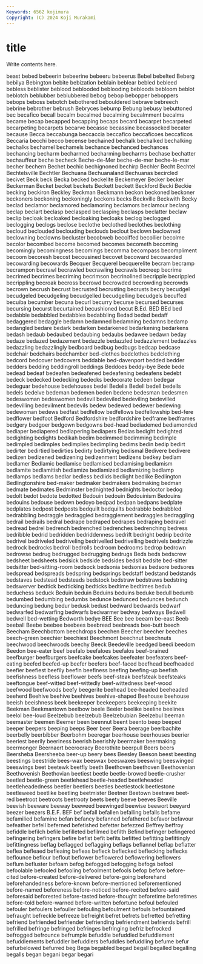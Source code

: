 ```yaml
---
Keywords: 6562 kojimura
Copyright: (C) 2024 Koji Murakami
---
```


# title

Write contents here.



beast bebed bebeerin bebeerine bebeeru bebeerus Bebel bebelted Beberg
bebilya Bebington bebite bebization beblain beblear bebled bebleed bebless beblister
beblood beblooded beblooding bebloods bebloom beblot beblotch beblubber beblubbered bebog
bebop bebopper beboppers bebops beboss bebotch bebothered bebouldered bebrave bebreech
bebrine bebrother bebrush Bebryces bebump Bebung bebusy bebuttoned bec becafico
becall becalm becalmed becalming becalmment becalms became becap becapped becapping
becaps becard becarpet becarpeted becarpeting becarpets becarve becasse becassine becassocked
becater because Becca beccabunga beccaccia beccafico beccaficoes beccaficos Beccaria becchi
becco becense bechained bechalk bechalked bechalking bechalks bechamel bechamels bechance
bechanced bechances bechancing becharm becharmed becharming becharms bechase bechatter bechauffeur
beche becheck Beche-de-Mer beche-de-mer beche-le-mar becher bechern Bechet bechic bechignoned
bechirp Bechler Becht Bechtel Bechtelsville Bechtler Bechuana Bechuanaland Bechuanas becircled
becivet Beck beck Becka becked beckelite Beckemeyer Becker becker Beckerman
Becket becket beckets Beckett beckett Beckford Becki Beckie becking beckiron
Beckley Beckman Beckmann beckon beckoned beckoner beckoners beckoning beckoningly beckons
becks Beckville Beckwith Becky beclad beclamor beclamored beclamoring beclamors beclamour
beclang beclap beclart beclasp beclasped beclasping beclasps beclatter beclaw beclip
becloak becloaked becloaking becloaks beclog beclogged beclogging beclogs beclose beclothe
beclothed beclothes beclothing becloud beclouded beclouding beclouds beclout beclown beclowned
beclowning beclowns becluster becobweb becoiffed becollier becolme becolor becombed become
becomed becomes becometh becoming becomingly becomingness becomings becomma becompass becompliment
becoom becoresh becost becousined becovet becoward becowarded becowarding becowards Becquer
Becquerel becquerelite becram becramp becrampon becrawl becrawled becrawling becrawls becreep
becrime becrimed becrimes becriming becrimson becrinolined becripple becrippled becrippling becroak
becross becrowd becrowded becrowding becrowds becrown becrush becrust becrusted becrusting
becrusts becry becudgel becudgeled becudgeling becudgelled becudgelling becudgels becuffed becuiba
becumber becuna becurl becurry becurse becursed becurses becursing becurst becurtained
becushioned becut B.Ed. BED BEd bed bedabble bedabbled bedabbles bedabbling
Bedad bedad bedaff bedaggered bedaggle bedamn bedamned bedamning bedamns bedamp
bedangled bedare bedark bedarken bedarkened bedarkening bedarkens bedash bedaub bedaubed
bedaubing bedaubs bedawee bedawn beday bedaze bedazed bedazement bedazzle bedazzled
bedazzlement bedazzles bedazzling bedazzlingly bedboard bedbug bedbugs bedcap bedcase bedchair
bedchairs bedchamber bed-clothes bedclothes bedclothing bedcord bedcover bedcovers beddable bed-davenport
bedded bedder bedders bedding beddingroll beddings Beddoes beddy-bye Bede bede
bedead bedeaf bedeafen bedeafened bedeafening bedeafens bedebt bedeck bedecked bedecking
bedecks bedecorate bedeen bedegar bedeguar bedehouse bedehouses bedel Bedelia Bedell
bedell bedells bedels bedelve bedeman bedemen beden bedene bedesman bedesmen
bedeswoman bedeswomen bedevil bedeviled bedeviling bedevilled bedevilling bedevilment bedevils bedew
bedewed bedewer bedewing bedewoman bedews bedfast bedfellow bedfellows bedfellowship bed-fere
bedflower bedfoot Bedford Bedfordshire bedfordshire bedframe bedframes bedgery bedgoer bedgown
bedgowns bed-head bediademed bediamonded bediaper bediapered bediapering bediapers Bedias bedight
bedighted bedighting bedights bedikah bedim bedimmed bedimming bedimple bedimpled bedimples
bedimplies bedimpling bedims bedin bedip bedirt bedirter bedirtied bedirties bedirty
bedirtying bedismal Bedivere bedivere bedizen bedizened bedizening bedizenment bedizens bedkey
bedlam bedlamer Bedlamic bedlamise bedlamised bedlamising bedlamism bedlamite bedlamitish bedlamize
bedlamized bedlamizing bedlamp bedlamps bedlams bedlar bedless bedlids bedlight bedlike
Bedlington Bedlingtonshire bed-maker bedmaker bedmakers bedmaking bedman bedmate bedmates Bedminster
bednighted bednights bedoctor bedog bedolt bedot bedote bedotted Bedouin bedouin
Bedouinism Bedouins bedouins bedouse bedown bedoyo bedpad bedpan bedpans bedplate
bedplates bedpost bedposts bedquilt bedquilts bedrabble bedrabbled bedrabbling bedraggle bedraggled
bedragglement bedraggles bedraggling bedrail bedrails bedral bedrape bedraped bedrapes bedraping
bedravel bedread bedrel bedrench bedrenched bedrenches bedrenching bedress bedribble bedrid
bedridden bedriddenness bedrift bedright bedrip bedrite bedrivel bedriveled bedriveling bedrivelled
bedrivelling bedrivels bedrizzle bedrock bedrocks bedroll bedrolls bedroom bedrooms bedrop
bedrown bedrowse bedrug bedrugged bedrugging bedrugs Beds beds bedscrew bedsheet
bedsheets bedsick bedside bedsides bedsit bedsite bed-sitter bedsitter bed-sitting-room bedsock
bedsonia bedsonias bedsore bedsores bedspread bedspreads bedspring bedsprings bedstaff bedstand
bedstands bedstaves bedstead bedsteads bedstock bedstraw bedstraws bedstring bedswerver bedtick
bedticking bedticks bedtime bedtimes bedub beduchess beduck Beduin beduin Beduins
beduins beduke bedull bedumb bedumbed bedumbing bedumbs bedunce bedunced bedunces
bedunch beduncing bedung bedur bedusk bedust bedward bedwards bedwarf bedwarfed
bedwarfing bedwarfs bedwarmer bedway bedways Bedwell bedwell bed-wetting Bedworth bedye
BEE Bee bee beearn be-east Beeb beeball Beebe beebee beebees
beebread beebreads bee-butt beech Beecham Beechbottom beechdrops beechen Beecher beecher
beeches beech-green beechier beechiest Beechmont beechnut beechnuts beechwood beechwoods beechy
Beeck Beedeville beedged beedi beedom Beedon bee-eater beef beefalo beefaloes
beefalos beef-brained beefburger beefburgers beefcake beefcakes beefeater beefeaters beef-eating beefed
beefed-up beefer beefers beef-faced beefhead beefheaded beefier beefiest beefily beefin
beefiness beefing beefing-up beefish beefishness beefless beeflower beefs beef-steak beefsteak
beefsteaks beeftongue beef-witted beef-wittedly beef-wittedness beef-wood beefwood beefwoods beefy beegerite
beehead bee-headed beeheaded beeherd Beehive beehive beehives beehive-shaped Beehouse beehouse
beeish beeishness beek beekeeper beekeepers beekeeping beekite Beekman Beekmantown beelbow
beele Beeler beelike beeline beelines beelol bee-loud Beelzebub beelzebub Beelzebubian
Beelzebul beeman beemaster beemen Beemer been beennut beent beento beep
beeped beeper beepers beeping beeps Beer beer Beera beerage beerbachite
beerbelly beerbibber Beerbohm beeregar beerhouse beerhouses beerier beeriest beerily beeriness
beerish beerishly beermaker beermaking beermonger Beernaert beerocracy Beerothite beerpull Beers
beers Beersheba Beersheeba beer-up beery bees Beesley Beeson beest beesting
beestings beestride bees-wax beeswax beeswaxes beeswing beeswinged beeswings beet beetewk
beetfly beeth Beethoven beethoven Beethovenian Beethovenish Beethovian beetiest beetle beetle-browed
beetle-crusher beetled beetle-green beetlehead beetle-headed beetleheaded beetleheadedness beetler beetlers beetles
beetlestock beetlestone beetleweed beetlike beetling beetmister Beetner Beetown beetrave beet-red
beetroot beetroots beetrooty beets beety beeve beeves Beeville beevish beeware
beeway beeweed beewinged beewise beewort beeyard beezer beezers B.E.F. BEF
bef befall befallen befalling befalls befame befamilied befamine befan befancy
befanned befathered befavor befavour befeather befell beferned befetished befetter befezzed
Beffrey beffroy befiddle befilch befile befilleted befilmed befilth Befind befinger
befingered befingering befingers befire befist befit befits befitted befitting befittingly
befittingness beflag beflagged beflagging beflags beflannel beflap beflatter beflea befleaed
befleaing befleas befleck beflecked beflecking beflecks beflounce beflour beflout beflower
beflowered beflowering beflowers beflum befluster befoam befog befogged befogging befogs
befool befoolable befooled befooling befoolment befools befop before before-cited before-created
before-delivered before-going beforehand beforehandedness before-known before-mentioned beforementioned before-named beforeness before-noticed
before-recited before-said beforesaid beforested before-tasted before-thought beforetime beforetimes before-told before-warned
before-written befortune befoul befouled befouler befoulers befoulier befouling befoulment befouls
befountained befraught befreckle befreeze befreight befret befrets befretted befretting befriend
befriended befriender befriending befriendment befriends befrill befrilled befringe befringed befringes
befringing befriz befrocked befrogged befrounce befrumple befuddle befuddled befuddlement befuddlements
befuddler befuddlers befuddles befuddling befume befur befurbelowed befurred beg Bega
begabled begad begall begalled begalling begalls began begani begar begari
